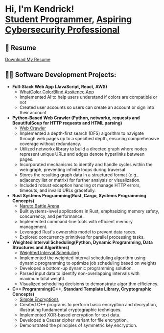 <h1>Hi, I'm Kendrick! <br/><a href="https://github.com/KendrickBynum">Student Programmer</a>, <a href="https://www.linkedin.com/in/kendrick-bynum-299a11250/"> Aspiring Cybersecurity Professional</a> </h1>

## 📄 Resume

[Download My Resume](./Kendrick_s_Resume.pdf)

<h2>👨‍💻 Software Development Projects:</h2>

- <b>Full-Stack Web App (JavaScript, React, AWS)</b>
  - [WhatColor ColorBlind Assitence App](https://github.com/What-Color-SPU/What-Color)
  - Implemented AI to help users understand if colors are compatible or not
  - Created user accounts so users can create an account or sign into their account
- <b>Python-Based Web Crawler (Python, networkx, requests and BeautifulSoup for HTTP requests and HTML parsing)</b>
  - [Web Crawler](https://github.com/csc3430-winter2025/graph-a-computer-science-team)
  - Implemented a depth-first search (DFS) algorithm to navigate through web pages up to a specified depth, ensuring comprehensive coverage without redundancy.
  - Utilized networkx library to build a directed graph where nodes represent unique URLs and edges denote hyperlinks between pages.
  - Incorporated mechanisms to identify and handle cycles within the web graph, preventing infinite loops during traversal
  - Stores the resulting graph data in a structured format (e.g., adjacency list or matrix) for further analysis or visualization.
  - Included robust exception handling ot manage HTTP errors, timeouts, and invalid URLs gracefully.
- <b>Rust Systems Programming(Rust, Cargo, Systems Programming Concepts)</b>
  - [Naruto Battle Arena](https://github.com/csc3310-fall2024/rust-KendrickBynum)
  - Built systems-level applications in Rust, emphasizing memory safety, concurrency, and performance.
  - Implemented command-line tools with efficient memory management.
  - Leveraged Rust's ownership model to prevent data races.
  - Explored concurrency primitives for parallel processing tasks.
- <b>Weighted Interval Scheduling(Python, Dynamic Programming, Data Structures and Algorithms)</b>
  - [Weighted Interval Scheduling](https://github.com/csc3310-fall2024/rust-KendrickBynum)
  - Implemented the weighted interval scheduling algorithm using dynamic programming to optimize job scheduling based on weights
  - Developed a bottom-up dynamic programming solution.
  - Parsed input data to identify non-overlapping intervals with maximum total weight.
  - Visualized scheduling decisions to demonstrate algorithm efficiency.
- <b>C++ Programming(C++, Standard Template Library, Cryptographic Concepts)</b>
  - [Simple Encryptions](https://github.com/KendrickBynum/SimpleEncryptions)
  - Created C++ programs to perform basic encryption and decryption, illustrating fundamental cryptographic techniques.
  - Implemented XOR-based encryption for text data.
  - Developed a Caesar cipher variant for file encryption.
  - Demonstrated the principles of symmetric key encryption.


